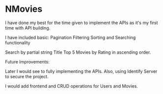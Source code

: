 # NMovies

I have done my best for the time given to implement the APIs as it's my first time with API building.

I have included basic:
Pagination
Filtering
Sorting and Searching functionality

Search by partial string Title
Top 5 Movies by Rating in ascending order.


Future Improvements:

Later I would see to fully implementing the APIs.
Also, using Identify Server to secure the project.

I would add frontend and CRUD operations for 
Users and Movies.
